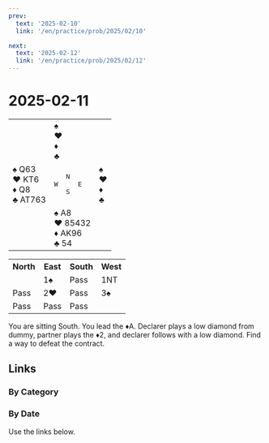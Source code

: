 ```yaml
---
prev:
  text: '2025-02-10'
  link: '/en/practice/prob/2025/02/10'

next:
  text: '2025-02-12'
  link: '/en/practice/prob/2025/02/12'
---
```


# 2025-02-11

<table class="deal">
	<tr>
		<td></td>
		<td>♠ <br>♥ <br>♦ <br>♣ </td>
		<td></td>
	</tr>
	<tr>
		<td>♠ Q63<br>♥ KT6<br>♦ Q8<br>♣ AT763</td>
		<td><pre>   N<br>W     E<br>   S</pre></td>
		<td>♠ <br>♥ <br>♦ <br>♣ </td>
	</tr>
	<tr>
		<td></td>
		<td>♠ A8<br>♥ 85432<br>♦ AK96<br>♣ 54</td>
		<td></td>
	</tr>
</table>

<table class="auction">
	<tr>
		<th>North</th>
		<th>East</th>
		<th>South</th>
		<th>West</th>
	</tr>
	<tr>
		<td></td>
		<td>1♠</td>
		<td>Pass</td>
		<td>1NT</td>
	</tr>
	<tr>
		<td>Pass</td>
		<td>2♥</td>
		<td>Pass</td>
		<td>3♠</td>
	</tr>
	<tr>
		<td>Pass</td>
		<td>Pass</td>
		<td>Pass</td>
		<td></td>
	</tr>
</table>

You are sitting South. You lead the ♦A. Declarer plays a low diamond from dummy, partner plays the ♦2, and declarer follows with a low diamond. Find a way to defeat the contract.

## Links

[<Badge type="tip" text="Check Solution"/>](/en/learning/prob/2025/02/11)

### By Category

[<Badge type="tip" text="<--"/>](/en/practice/prob/2025/02/07)
[<Badge type="tip" text="Calendar"/>](/en/practice/calendar/2025/02)
[<Badge type="tip" text="-->"/>](/en/practice/prob/2025/02/18)

### By Date

Use the links below.